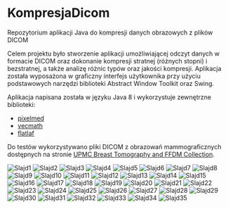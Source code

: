 # KompresjaDicom
Repozytorium aplikacji Java do kompresji danych obrazowych z plików DICOM

Celem projektu było stworzenie aplikacji umożliwiającej odczyt danych w formacie DICOM oraz dokonanie kompresji stratnej (różnych stopni) i bezstratnej, a także analizę różnic typów oraz jakości kompresji. Aplikacja została wyposażona w graficzny interfejs użytkownika przy użyciu podstawowych narzędzi biblioteki Abstract Window Toolkit oraz Swing.

Aplikacja napisana została w języku Java 8 i wykorzystuje zewnętrzne biblioteki:
- [pixelmed](http://www.dclunie.com/pixelmed/software/index.html)
- [vecmath](http://www.java2s.com/Code/Jar/v/Downloadvecmathjar.htm)
- [flatlaf](https://search.maven.org/artifact/com.formdev/flatlaf/2.0.2/jar)

Do testów wykorzystywano pliki DICOM z obrazowań mammograficznych dostępnych na stronie
[UPMC Breast Tomography and FFDM Collection](http://www.dclunie.com/pixelmedimagearchive/upmcdigitalmammotomocollection/index.html).


![Slajd1](https://user-images.githubusercontent.com/62251572/156829488-9484a396-1e1e-4578-85a2-1fa6afe4f4ae.JPG)
![Slajd2](https://user-images.githubusercontent.com/62251572/156829535-8e14f878-c2a0-4769-80f6-be6588272b03.JPG)
![Slajd3](https://user-images.githubusercontent.com/62251572/156829539-3eee83bb-686a-4e5b-b85f-59adbfe9b0b9.JPG)
![Slajd4](https://user-images.githubusercontent.com/62251572/156829544-72cdc9e1-a52f-4716-a42d-c23982538e36.JPG)
![Slajd5](https://user-images.githubusercontent.com/62251572/156829546-3d905c77-c9e9-4853-a16b-fecc7de7fb80.JPG)
![Slajd6](https://user-images.githubusercontent.com/62251572/156829547-a03375a8-47c7-4107-b20b-92480791485a.JPG)
![Slajd7](https://user-images.githubusercontent.com/62251572/156829549-d07c4c7a-11c2-4b61-816c-82dd3c6f02de.JPG)
![Slajd8](https://user-images.githubusercontent.com/62251572/156829550-5a4d3577-fda4-4650-b015-96a7a882f3ef.JPG)
![Slajd9](https://user-images.githubusercontent.com/62251572/156829553-a1842c12-96a9-4db2-a261-163a0c860cf9.JPG)
![Slajd10](https://user-images.githubusercontent.com/62251572/156829555-31172e1f-2226-48de-bf55-feba34df32a2.JPG)
![Slajd11](https://user-images.githubusercontent.com/62251572/156829556-40a6ca1a-93e9-48ac-943b-8f6f48e16e87.JPG)
![Slajd12](https://user-images.githubusercontent.com/62251572/156829557-e07425db-e4ce-4c8c-b0c2-fc0b0a6ae757.JPG)
![Slajd13](https://user-images.githubusercontent.com/62251572/156829626-70c6b5f2-4501-4eb4-987a-60211d546af2.JPG)
![Slajd14](https://user-images.githubusercontent.com/62251572/156829629-50972658-2548-4578-8b6c-49d15a46470d.JPG)
![Slajd15](https://user-images.githubusercontent.com/62251572/156829631-a2f4f95c-ed51-4195-a31f-c4d3b04cd8b5.JPG)
![Slajd16](https://user-images.githubusercontent.com/62251572/156829635-85f4816c-4907-4c82-8f70-610970890da6.JPG)
![Slajd17](https://user-images.githubusercontent.com/62251572/156829636-f0f436e1-40e4-4014-81c3-486a12e9761b.JPG)
![Slajd18](https://user-images.githubusercontent.com/62251572/156829638-ec7036e2-9542-460f-91b3-17ce11acbb93.JPG)
![Slajd19](https://user-images.githubusercontent.com/62251572/156829640-5fcc8d2b-7bc5-4bb5-80c5-1ec18c82fae7.JPG)
![Slajd20](https://user-images.githubusercontent.com/62251572/156829642-febb050d-bced-4e0e-9b57-284f7de87d65.JPG)
![Slajd21](https://user-images.githubusercontent.com/62251572/156829643-0598703f-6af6-488f-9663-36584baa8b9c.JPG)
![Slajd22](https://user-images.githubusercontent.com/62251572/156829644-df745cc7-0774-4572-82d2-75ded794f6b3.JPG)
![Slajd23](https://user-images.githubusercontent.com/62251572/156829645-7d1567a3-dc68-485b-9026-f79ff76f9b7d.JPG)
![Slajd24](https://user-images.githubusercontent.com/62251572/156829647-dc3f8bb1-5502-423b-a2a6-4c79d2489efb.JPG)
![Slajd25](https://user-images.githubusercontent.com/62251572/156829649-9640ec00-47b0-42ac-8c26-323a365dc0e0.JPG)
![Slajd26](https://user-images.githubusercontent.com/62251572/156829652-bb2ebcae-3d02-4651-afbe-b43c91639b18.JPG)
![Slajd27](https://user-images.githubusercontent.com/62251572/156829653-369ca1d1-8a2a-4217-99c8-0355ffbc58ae.JPG)
![Slajd28](https://user-images.githubusercontent.com/62251572/156829655-2254461b-3f1f-4d7a-b8e9-502fec13a89b.JPG)
![Slajd29](https://user-images.githubusercontent.com/62251572/156829657-d30c1bc8-1477-4488-a6fa-084feee4f583.JPG)
![Slajd30](https://user-images.githubusercontent.com/62251572/156829658-1cb39608-031a-4009-b7bb-ae2053d541c6.JPG)
![Slajd31](https://user-images.githubusercontent.com/62251572/156829661-6fc1e919-a6c0-49d2-b84c-bd148f5f4e7c.JPG)
![Slajd32](https://user-images.githubusercontent.com/62251572/156829663-fae331e5-1c9c-47b6-91f8-9f37ec8ff722.JPG)
![Slajd33](https://user-images.githubusercontent.com/62251572/156829666-e6a59790-14ba-428b-85a1-a0c7c436731c.JPG)
![Slajd34](https://user-images.githubusercontent.com/62251572/156829667-3d39523c-5f95-4fab-bebe-ae6030bcae67.JPG)
![Slajd35](https://user-images.githubusercontent.com/62251572/156829668-cf208dc2-ec96-493c-98f7-6296887068ed.JPG)
